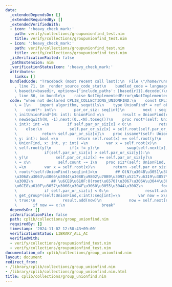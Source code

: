```yaml
---
data:
  _extendedDependsOn: []
  _extendedRequiredBy: []
  _extendedVerifiedWith:
  - icon: ':heavy_check_mark:'
    path: verify/collections/groupunionfind_test.nim
    title: verify/collections/groupunionfind_test.nim
  - icon: ':heavy_check_mark:'
    path: verify/collections/groupunionfind_test.nim
    title: verify/collections/groupunionfind_test.nim
  _isVerificationFailed: false
  _pathExtension: nim
  _verificationStatusIcon: ':heavy_check_mark:'
  attributes:
    links: []
  bundledCode: "Traceback (most recent call last):\n  File \"/home/runner/.local/lib/python3.10/site-packages/onlinejudge_verify/documentation/build.py\"\
    , line 71, in _render_source_code_stat\n    bundled_code = language.bundle(stat.path,\
    \ basedir=basedir, options={'include_paths': [basedir]}).decode()\n  File \"/home/runner/.local/lib/python3.10/site-packages/onlinejudge_verify/languages/nim.py\"\
    , line 86, in bundle\n    raise NotImplementedError\nNotImplementedError\n"
  code: "when not declared CPLIB_COLLECTIONS_UNIONFIND:\n    const CPLIB_COLLECTIONS_UNIONFIND*\
    \ = 1\n    import algorithm, sequtils\n    type UnionFind* = ref object\n    \
    \    count*: int\n        par_or_siz: seq[int]\n        next : seq[int]\n    proc\
    \ initUnionFind*(N: int): UnionFind =\n        result = UnionFind(count: N, par_or_siz:\
    \ newSeqwith(N, -1),next:(0..<N).toseq())\n    proc root*(self: UnionFind, x:\
    \ int): int =\n        if self.par_or_siz[x] < 0:\n            return x\n    \
    \    else:\n            self.par_or_siz[x] = self.root(self.par_or_siz[x])\n \
    \           return self.par_or_siz[x]\n    proc issame*(self: UnionFind, x: int,\
    \ y: int): bool =\n        return self.root(x) == self.root(y)\n    proc unite*(self:\
    \ UnionFind, x: int, y: int) =\n        var x = self.root(x)\n        var y =\
    \ self.root(y)\n        if(x != y):\n            swap(self.next[x],self.next[y])\n\
    \            if(self.par_or_siz[x] > self.par_or_siz[y]):\n                swap(x,\
    \ y)\n            self.par_or_siz[x] += self.par_or_siz[y]\n            self.par_or_siz[y]\
    \ = x\n            self.count -= 1\n    proc siz*(self: UnionFind, x: int): int\
    \ =\n        var x = self.root(x)\n        return -self.par_or_siz[x]\n    proc\
    \ roots*(self:UnionFind):seq[int]=\n        ## O(N)\u304B\u3051\u3066\u3001root\u306B\
    \u306A\u3063\u3066\u3044\u308B\u9802\u70B9\u3092\u5217\u6319\u3057\u307E\u3059\
    \u3002\n        ## \u6CE8\u610F:O(root\u6570)\u3067\u306A\u3044\u3053\u3068\u306B\
    \u6CE8\u610F\u3057\u3066\u304F\u3060\u3055\u3044\u3002\n        for i in 0..<len(self.par_or_siz):\n\
    \            if self.par_or_siz[i] < 0:\n                result.add(i)\n    proc\
    \ get_group*(self:UnionFind,x:int):seq[int]=\n        var now = x\n        while\
    \ true:\n            result.add(now)\n            now = self.next[now]\n     \
    \       if now == x:\n                break"
  dependsOn: []
  isVerificationFile: false
  path: cplib/collections/group_unionfind.nim
  requiredBy: []
  timestamp: '2024-11-02 12:58:43+09:00'
  verificationStatus: LIBRARY_ALL_AC
  verifiedWith:
  - verify/collections/groupunionfind_test.nim
  - verify/collections/groupunionfind_test.nim
documentation_of: cplib/collections/group_unionfind.nim
layout: document
redirect_from:
- /library/cplib/collections/group_unionfind.nim
- /library/cplib/collections/group_unionfind.nim.html
title: cplib/collections/group_unionfind.nim
---
```


